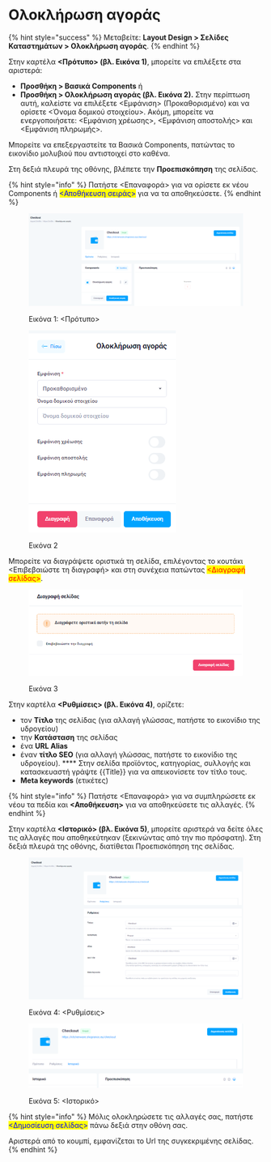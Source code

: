 # Ολοκλήρωση αγοράς

{% hint style="success" %}
Μεταβείτε: **Layout Design > Σελίδες Καταστημάτων > Ολοκλήρωση αγοράς**.
{% endhint %}

Στην καρτέλα **<Πρότυπο> (βλ. Εικόνα 1)**, μπορείτε να επιλέξετε στα αριστερά: &#x20;

* **Προσθήκη > Βασικά Components** ή
* **Προσθήκη > Ολοκλήρωση αγοράς (βλ. Εικόνα 2).**  Στην περίπτωση αυτή, καλείστε να επιλέξετε  <Εμφάνιση> (Προκαθορισμένο) και να ορίσετε <Όνομα δομικού στοιχείου>. Ακόμη, μπορείτε να ενεργοποιήσετε: <Εμφάνιση χρέωσης>, <Εμφάνιση αποστολής> και <Εμφάνιση πληρωμής>.&#x20;

Μπορείτε να επεξεργαστείτε τα Βασικά Components, πατώντας το εικονίδιο μολυβιού που αντιστοιχεί στο καθένα.&#x20;

Στη δεξιά πλευρά της οθόνης, βλέπετε την **Προεπισκόπηση** της σελίδας.&#x20;

{% hint style="info" %}
Πατήστε <Επαναφορά> για να ορίσετε εκ νέου Components ή <mark style="color:blue;"><Αποθήκευση σειράς></mark> για να τα αποθηκεύσετε.
{% endhint %}

<figure><img src="../../.gitbook/assets/ScreenHunter 137.png" alt=""><figcaption><p>Εικόνα 1: &#x3C;Πρότυπο></p></figcaption></figure>

<figure><img src="../../.gitbook/assets/ScreenHunter 138.png" alt=""><figcaption><p>Εικόνα 2</p></figcaption></figure>

Μπορείτε να διαγράψετε οριστικά τη σελίδα, επιλέγοντας το κουτάκι <Επιβεβαιώστε τη διαγραφή> και στη συνέχεια πατώντας <mark style="color:red;"><Διαγραφή σελίδας></mark>.

<figure><img src="../../.gitbook/assets/ScreenHunter 116.png" alt=""><figcaption><p>Εικόνα 3</p></figcaption></figure>

Στην καρτέλα **<Ρυθμίσεις> (βλ. Εικόνα 4)**, ορίζετε:

* τον **Τίτλο** της σελίδας (για αλλαγή γλώσσας, πατήστε το εικονίδιο της υδρογείου)
* την **Κατάσταση** της σελίδας
* ένα **URL Alias**&#x20;
* έναν **τίτλο SEO** (για αλλαγή γλώσσας, πατήστε το εικονίδιο της υδρογείου). **** Στην σελίδα προϊόντος, κατηγορίας, συλλογής και κατασκευαστή γράψτε \{{Title\}} για να απεικονίσετε τον τίτλο τους.
* **Meta keywords** (ετικέτες)

{% hint style="info" %}
Πατήστε <Επαναφορά> για να συμπληρώσετε εκ νέου τα πεδία και **<Αποθήκευση>** για να αποθηκεύσετε τις αλλαγές.&#x20;
{% endhint %}

Στην καρτέλα **<Ιστορικό> (βλ. Εικόνα 5)**, μπορείτε αριστερά να δείτε όλες τις αλλαγές που αποθηκεύτηκαν (ξεκινώντας από την πιο πρόσφατη). Στη δεξιά πλευρά της οθόνης, διατίθεται Προεπισκόπηση της σελίδας.

<div>

<figure><img src="../../.gitbook/assets/ScreenHunter 139.png" alt=""><figcaption><p>Εικόνα 4: &#x3C;Ρυθμίσεις></p></figcaption></figure>

 

<figure><img src="../../.gitbook/assets/ScreenHunter 140 (1).png" alt=""><figcaption><p>Εικόνα 5: &#x3C;Ιστορικό></p></figcaption></figure>

</div>

{% hint style="info" %}
Μόλις ολοκληρώσετε τις αλλαγές σας, πατήστε <mark style="color:blue;"><Δημοσίευση σελίδας></mark> πάνω δεξιά στην οθόνη σας.&#x20;

Αριστερά από το κουμπί, εμφανίζεται το Url της συγκεκριμένης σελίδας.
{% endhint %}
